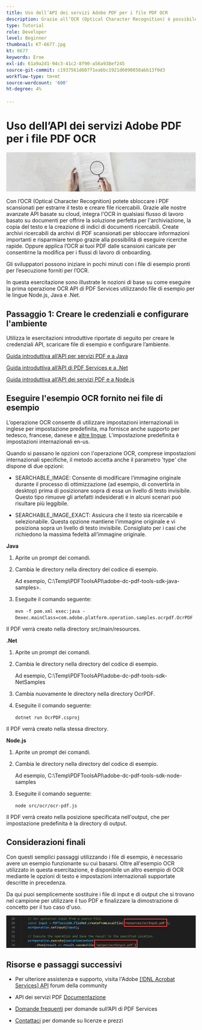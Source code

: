```yaml
---
title: Uso dell’API dei servizi Adobe PDF per i file PDF OCR
description: Grazie all’OCR (Optical Character Recognition) è possibile sbloccare i PDF scansionati per estrarre il testo e creare file ricercabili
type: Tutorial
role: Developer
level: Beginner
thumbnail: KT-6677.jpg
kt: 6677
keywords: Eroe
exl-id: 61a9a2d1-94c3-41c2-8f90-a56a938ef245
source-git-commit: c1937561d607f1eabbc1921d6090858abb13f0d3
workflow-type: tm+mt
source-wordcount: '600'
ht-degree: 4%

---
```


# Uso dell’API dei servizi Adobe PDF per i file PDF OCR

![Crea immagine PDF Hero](assets/OCR_hero.jpg)

Con l’OCR (Optical Character Recognition) potete sbloccare i PDF scansionati per estrarre il testo e creare file ricercabili. Grazie alle nostre avanzate API basate su cloud, integra l&#39;OCR in qualsiasi flusso di lavoro basato su documenti per offrire la soluzione perfetta per l&#39;archiviazione, la copia del testo e la creazione di indici di documenti ricercabili. Create archivi ricercabili da archivi di PDF scansionati per sbloccare informazioni importanti e risparmiare tempo grazie alla possibilità di eseguire ricerche rapide. Oppure applica l’OCR ai tuoi PDF dalle scansioni caricate per consentirne la modifica per i flussi di lavoro di onboarding.

Gli sviluppatori possono iniziare in pochi minuti con i file di esempio pronti per l’esecuzione forniti per l’OCR.

In questa esercitazione sono illustrate le nozioni di base su come eseguire la prima operazione OCR API di PDF Services utilizzando file di esempio per le lingue Node.js, Java e .Net.

## Passaggio 1: Creare le credenziali e configurare l&#39;ambiente

Utilizza le esercitazioni introduttive riportate di seguito per creare le credenziali API, scaricare file di esempio e configurare l’ambiente.

[Guida introduttiva all’API per servizi PDF e a Java](gettingstartedjava.md)

[Guida introduttiva all’API di PDF Services e a .Net](gettingstartednet.md)

[Guida introduttiva all’API dei servizi PDF e a Node.js](createpdffromhtml.md)

## Eseguire l&#39;esempio OCR fornito nei file di esempio

L’operazione OCR consente di utilizzare impostazioni internazionali in inglese per impostazione predefinita, ma fornisce anche supporto per tedesco, francese, danese e [altre lingue](https://opensource.adobe.com/pdftools-sdk-docs/release/latest/howtos.html#ocr-with-explicit-language). L&#39;impostazione predefinita è impostazioni internazionali en-us.

Quando si passano le opzioni con l&#39;operazione OCR, comprese impostazioni internazionali specifiche, il metodo accetta anche il parametro &#39;type&#39; che dispone di due opzioni:

* SEARCHABLE_IMAGE: Consente di modificare l’immagine originale durante il processo di ottimizzazione (ad esempio, di convertirla in desktop) prima di posizionare sopra di essa un livello di testo invisibile. Questo tipo rimuove gli artefatti indesiderati e in alcuni scenari può risultare più leggibile.

* SEARCHABLE_IMAGE_EXACT: Assicura che il testo sia ricercabile e selezionabile. Questa opzione mantiene l’immagine originale e vi posiziona sopra un livello di testo invisibile. Consigliato per i casi che richiedono la massima fedeltà all’immagine originale.

**Java**

1. Aprite un prompt dei comandi.

1. Cambia le directory nella directory del codice di esempio.

   Ad esempio, C:\Temp\PDFToolsAPI\adobe-dc-pdf-tools-sdk-java-samples>.

1. Eseguite il comando seguente:

   `mvn -f pom.xml exec:java -Dexec.mainClass=com.adobe.platform.operation.samples.ocrpdf.OcrPDF`

Il PDF verrà creato nella directory src/main/resources.

**.Net**

1. Aprite un prompt dei comandi.

1. Cambia le directory nella directory del codice di esempio.

   Ad esempio, C:\Temp\PDFToolsAPI\adobe-dc-pdf-tools-sdk-NetSamples

1. Cambia nuovamente le directory nella directory OcrPDF.

1. Eseguite il comando seguente:

   `dotnet run OcrPDF.csproj`

Il PDF verrà creato nella stessa directory.

**Node.js**

1. Aprite un prompt dei comandi.

1. Cambia le directory nella directory del codice di esempio.

   Ad esempio, C:\Temp\PDFToolsAPI\adobe-dc-pdf-tools-sdk-node-samples

1. Eseguite il comando seguente:

   `node src/ocr/ocr-pdf.js`

Il PDF verrà creato nella posizione specificata nell&#39;output, che per impostazione predefinita è la directory di output.

## Considerazioni finali

Con questi semplici passaggi utilizzando i file di esempio, è necessario avere un esempio funzionante su cui basarsi. Oltre all&#39;esempio OCR utilizzato in questa esercitazione, è disponibile un altro esempio di OCR mediante le opzioni di testo e impostazioni internazionali supportate descritte in precedenza.

Da qui puoi semplicemente sostituire i file di input e di output che si trovano nel campione per utilizzare il tuo PDF e finalizzare la dimostrazione di concetto per il tuo caso d&#39;uso.

![Proof of Concept](assets/OCR_poc.png)

## Risorse e passaggi successivi

* Per ulteriore assistenza e supporto, visita l&#39;Adobe [[!DNL Acrobat Services] API](https://community.adobe.com/t5/document-cloud-sdk/bd-p/Document-Cloud-SDK?page=1&amp;sort=latest_replies&amp;filter=all) forum della community

* API dei servizi PDF [Documentazione](https://www.adobe.com/go/pdftoolsapi_doc)

* [Domande frequenti](https://community.adobe.com/t5/document-cloud-sdk/faq-for-document-services-pdf-tools-api/m-p/10726197) per domande sull’API di PDF Services

* [Contattaci](https://www.adobe.com/go/pdftoolsapi_requestform) per domande su licenze e prezzi
